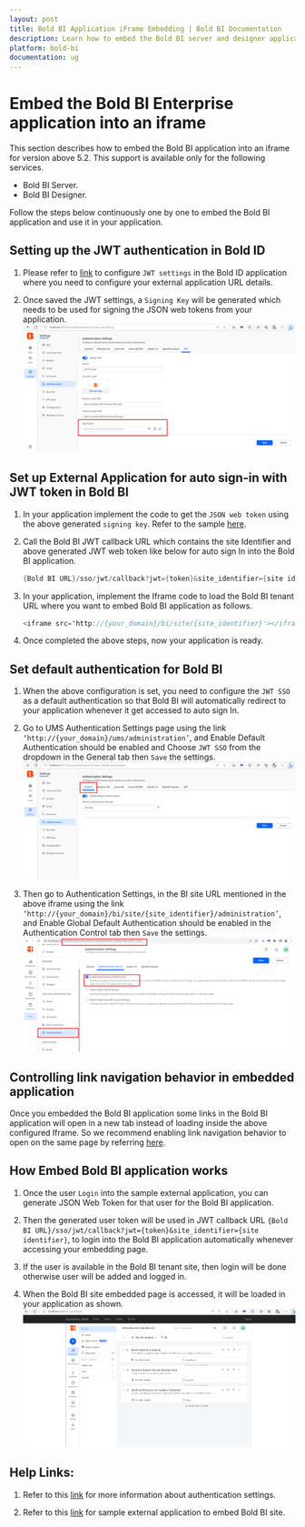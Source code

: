 ```yaml
---
layout: post
title: Bold BI Application iFrame Embedding | Bold BI Documentation
description: Learn how to embed the Bold BI server and designer application into an iframe for the Bold BI version above 5.2.
platform: bold-bi
documentation: ug
---
```


# Embed the Bold BI Enterprise application into an iframe

This section describes how to embed the Bold BI application into an iframe for version above 5.2. This support is available only for the following services.

* Bold BI Server.
* Bold BI Designer. 

Follow the steps below continuously one by one to embed the Bold BI application and use it in your application.

## Setting up the JWT authentication in Bold ID

1.  Please refer to [link](/multi-tenancy/site-administration/authentication/json-web-token/#steps-to-configure-jwt-in-bold-bi) to configure `JWT settings` in the Bold ID application where you need to configure your external application URL details.

2.  Once saved the JWT settings, a `Signing Key` will be generated which needs to be used for signing the JSON web tokens from your application.
    ![JWT settings Signing key](/static/assets/images/SigningKey.png)

## Set up External Application for auto sign-in with JWT token in Bold BI

1.	In your application implement the code to get the `JSON web token` using the above generated `signing key`. Refer to the sample [here](/multi-tenancy/site-administration/authentication/json-web-token/#create-json-web-token).

2.	Call the Bold BI JWT callback URL which contains the site Identifier and above generated JWT web token like below for auto sign In into the Bold BI application.

    ```c#
    {Bold BI URL}/sso/jwt/callback?jwt={token}&site_identifier={site identifier}
    ```

3.	In your application, implement the Iframe code to load the Bold BI tenant URL where you want to embed Bold BI application as follows.

    ```c#
    <iframe src='http://{your_domain}/bi/site/{site_identifier}'></iframe>
    ```
4.	Once completed the above steps, now your application is ready.

## Set default authentication for Bold BI

1.  When the above configuration is set, you need to configure the `JWT SSO` as a default authentication so that Bold BI will automatically redirect to your application whenever it get accessed to auto sign In.

2.	Go to UMS Authentication Settings page using the link `‘http://{your_domain}/ums/administration’`, and Enable Default Authentication should be enabled and Choose `JWT SSO` from the dropdown in the General tab then `Save` the settings. 
    ![UMS Authentication Settings](/static/assets/images/UMSdefaultauthentication.png)

3.	Then go to Authentication Settings, in the BI site URL mentioned in the above iframe using the link `‘http://{your_domain}/bi/site/{site_identifier}/administration’`, and Enable Global Default Authentication should be enabled in the Authentication Control tab then `Save` the settings.
    ![BI Authentication Settings](/static/assets/images/BIAuthenticationSettings.png)

## Controlling link navigation behavior in embedded application

Once you embedded the Bold BI application some links in the Bold BI application will open in a new tab instead of loading inside the above configured Iframe. So we recommend enabling link navigation behavior to open on the same page by referring [here](/faq/how-to-control-link-navigating-behavior/).

## How Embed Bold BI application works

1.	Once the user `Login` into the sample external application, you can generate JSON Web Token for that user for the Bold BI application.

2.	Then the generated user token will be used in JWT callback URL `{Bold BI URL}/sso/jwt/callback?jwt={token}&site_identifier={site identifier}`, to login into the Bold BI application automatically whenever accessing your embedding page.

3.	If the user is available in the Bold BI tenant site, then login will be done otherwise user will be added and logged in.

4.	When the Bold BI site embedded page is accessed, it will be loaded in your application as shown. 
    ![Embedded Application](/static/assets/images/EmbeddedApplication.png)

## Help Links:

1.  Refer to this [link](/multi-tenancy/site-administration/authentication/) for more information about authentication settings.  

2.  Refer to this [link](https://www.syncfusion.com/downloads/support/directtrac/general/ze/EmbeddingSample211738849) for sample external application to embed Bold BI site.